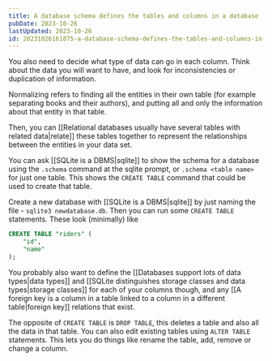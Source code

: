 ```yaml
---
title: A database schema defines the tables and columns in a database
pubDate: 2023-10-26
lastUpdated: 2023-10-26
id: 20231026161075-a-database-schema-defines-the-tables-and-columns-in-a-database
---
```


You also need to decide what type of data can go in each column. Think about the data you will want to have, and look for inconsistencies or duplication of information.

Normalizing refers to finding all the entities in their own table (for example separating books and their authors), and putting all and only the information about that entity in that table.

Then, you can [[Relational databases usually have several tables with related data|relate]] these tables together to represent the relationships between the entities in your data set.

You can ask [[SQLite is a DBMS|sqlite]] to show the schema for a database using the `.schema` command at the sqlite prompt, or `.schema <table name>` for just one table. This shows the `CREATE TABLE` command that could be used to create that table.

Create a new database with [[SQLite is a DBMS|sqlite]] by just naming the file - `sqlite3 newdatabase.db`. Then you can run some `CREATE TABLE` statements. These look (minimally) like

```sql
CREATE TABLE "riders" (
	"id",
	"name"
);
```

You probably also want to define the [[Databases support lots of data types|data types]] and [[SQLite distinguishes storage classes and data types|storage classes]] for each of your columns though, and any [[A foreign key is a column in a table linked to a column in a different table|foreign key]] relations that exist.

The opposite of `CREATE TABLE` is `DROP TABLE`, this deletes a table and also all the data in that table. You can also edit existing tables using `ALTER TABLE` statements. This lets you do things like rename the table, add, remove or change a column.

